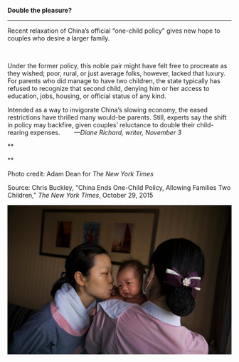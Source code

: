 **Double the pleasure?**

****

Recent relaxation of China’s official “one-child policy” gives new hope to couples who desire a larger family. 

 

Under the former policy, this noble pair might have felt free to procreate as they wished; poor, rural, or just average folks, however, lacked that luxury. For parents who did manage to have two children, the state typically has refused to recognize that second child, denying him or her access to education, jobs, housing, or official status of any kind. 

Intended as a way to invigorate China’s slowing economy, the eased restrictions have thrilled many would-be parents. Still, experts say the shift in policy may backfire, given couples’ reluctance to double their child-rearing expenses.        *—Diane Richard, writer, November 3*

**

**

Photo credit: Adam Dean for *The New York Times*

Source: Chris Buckley, “China Ends One-Child Policy, Allowing Families Two Children,”
 *The New York Times*, October 29, 2015

![](../images/15-11-3_2013.37.2_OneChildEDIT-1.jpeg)
